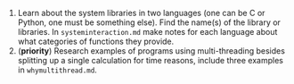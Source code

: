 1. Learn about the system libraries in two languages (one can be C or Python, one must be something else). Find the name(s) of the library or libraries. In `systeminteraction.md` make notes for each language about what categories of functions they provide.
1. (**priority**) Research examples of programs using multi-threading besides splitting up a single calculation for time reasons, include three examples in `whymultithread.md`.
